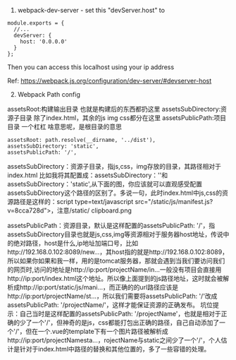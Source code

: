 1. webpack-dev-server - set this "devServer.host" to 

```
module.exports = {
  //...
  devServer: {
    host: '0.0.0.0'
  }
};
```

Then you can access this localhost using your ip address

Ref: https://webpack.js.org/configuration/dev-server/#devserver-host


2. Webpack Path config 

assetsRoot:构建输出目录 也就是构建后的东西都扔这里
assetsSubDirectory:资源子目录 除了index.html，其余的js img css都分在这里
assetsPublicPath:项目目录 一个杠杠 啥意思呢，是根目录的意思

```
assetsRoot: path.resolve(__dirname, '../dist'),
assetsSubDirectory: 'static',
assetsPublicPath: '/',
```

assetsSubDirectory：资源子目录，指js,css，img存放的目录，其路径相对于index.html
比如我将其配置成：assetsSubDirectory：''和assetsSubDirectory：'static',从下面的图，你应该就可以直观感受配置assetsSubDirectory这个路径的区别了。多说一句，此时index.html中js,css的资源路径是这样的：script type=text/javascript src="/static/js/manifest.js?v=8cca728d">，注意/static/
clipboard.png

assetsPublicPath：资源目录，默认是这样配置的assetsPublicPath: '/'，指assetsSubDirectory目录也就是js,css,img等资源相对于服务器host地址，传说中的绝对路径，host是什么,ip地址加端口号，比如http://192.168.0.102:8089/new...，其host指的就是http://192.168.0.102:8089，所以如果你如果和我一样，用的是tomcat服务器，那就会遇到当我们要访问我们的网页时,访问的地址是http://ip:port/projectName/in...一般没有项目会直接用http://ip:port/index.html这个地址。所以像上面提到的js路径地址，这时就会被解析成http://ip:port/static/js/mani...，而正确的的url路径应该是http://ip:port/projectName/st...，所以我们需要将assetsPublicPath: '/'改成assetsPublicPath: '/projectName/'，这样才能保证资源的正确发布。
坑位提示：自己当时是这样配置的assetsPublicPath: '/projectName'，也就是相对于正确的少了一个'/'，但神奇的是js，css都能打包出正确的路径，自己自动添加了一个'/'，但在一个.vue的template下有一个图片路径被解析成http://ip:port/projectNamesta...，rojectName与static之间少了一个'/'，个人估计是针对于index.html中路径的替换和其他位置的，多了一些容错的处理。